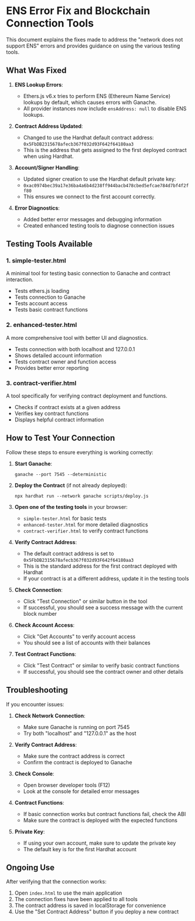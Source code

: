 # ENS Error Fix and Blockchain Connection Tools

This document explains the fixes made to address the "network does not support ENS" errors and provides guidance on using the various testing tools.

## What Was Fixed

1. **ENS Lookup Errors**: 
   - Ethers.js v6.x tries to perform ENS (Ethereum Name Service) lookups by default, which causes errors with Ganache.
   - All provider instances now include `ensAddress: null` to disable ENS lookups.

2. **Contract Address Updated**:
   - Changed to use the Hardhat default contract address: `0x5FbDB2315678afecb367f032d93F642f64180aa3`
   - This is the address that gets assigned to the first deployed contract when using Hardhat.

3. **Account/Signer Handling**:
   - Updated signer creation to use the Hardhat default private key: 
   - `0xac0974bec39a17e36ba4a6b4d238ff944bacb478cbed5efcae784d7bf4f2ff80`
   - This ensures we connect to the first account correctly.

4. **Error Diagnostics**:
   - Added better error messages and debugging information
   - Created enhanced testing tools to diagnose connection issues

## Testing Tools Available

### 1. simple-tester.html
A minimal tool for testing basic connection to Ganache and contract interaction.
- Tests ethers.js loading
- Tests connection to Ganache
- Tests account access
- Tests basic contract functions

### 2. enhanced-tester.html
A more comprehensive tool with better UI and diagnostics.
- Tests connection with both localhost and 127.0.0.1
- Shows detailed account information
- Tests contract owner and function access
- Provides better error reporting

### 3. contract-verifier.html
A tool specifically for verifying contract deployment and functions.
- Checks if contract exists at a given address
- Verifies key contract functions
- Displays helpful contract information

## How to Test Your Connection

Follow these steps to ensure everything is working correctly:

1. **Start Ganache**:
   ```
   ganache --port 7545 --deterministic
   ```

2. **Deploy the Contract** (if not already deployed):
   ```
   npx hardhat run --network ganache scripts/deploy.js
   ```

3. **Open one of the testing tools** in your browser:
   - `simple-tester.html` for basic tests
   - `enhanced-tester.html` for more detailed diagnostics
   - `contract-verifier.html` to verify contract functions

4. **Verify Contract Address**:
   - The default contract address is set to `0x5FbDB2315678afecb367f032d93F642f64180aa3`
   - This is the standard address for the first contract deployed with Hardhat
   - If your contract is at a different address, update it in the testing tools

5. **Check Connection**:
   - Click "Test Connection" or similar button in the tool
   - If successful, you should see a success message with the current block number

6. **Check Account Access**:
   - Click "Get Accounts" to verify account access
   - You should see a list of accounts with their balances

7. **Test Contract Functions**:
   - Click "Test Contract" or similar to verify basic contract functions
   - If successful, you should see the contract owner and other details

## Troubleshooting

If you encounter issues:

1. **Check Network Connection**:
   - Make sure Ganache is running on port 7545
   - Try both "localhost" and "127.0.0.1" as the host

2. **Verify Contract Address**:
   - Make sure the contract address is correct
   - Confirm the contract is deployed to Ganache

3. **Check Console**:
   - Open browser developer tools (F12)
   - Look at the console for detailed error messages

4. **Contract Functions**:
   - If basic connection works but contract functions fail, check the ABI
   - Make sure the contract is deployed with the expected functions

5. **Private Key**:
   - If using your own account, make sure to update the private key
   - The default key is for the first Hardhat account

## Ongoing Use

After verifying that the connection works:

1. Open `index.html` to use the main application
2. The connection fixes have been applied to all tools
3. The contract address is saved in localStorage for convenience
4. Use the "Set Contract Address" button if you deploy a new contract